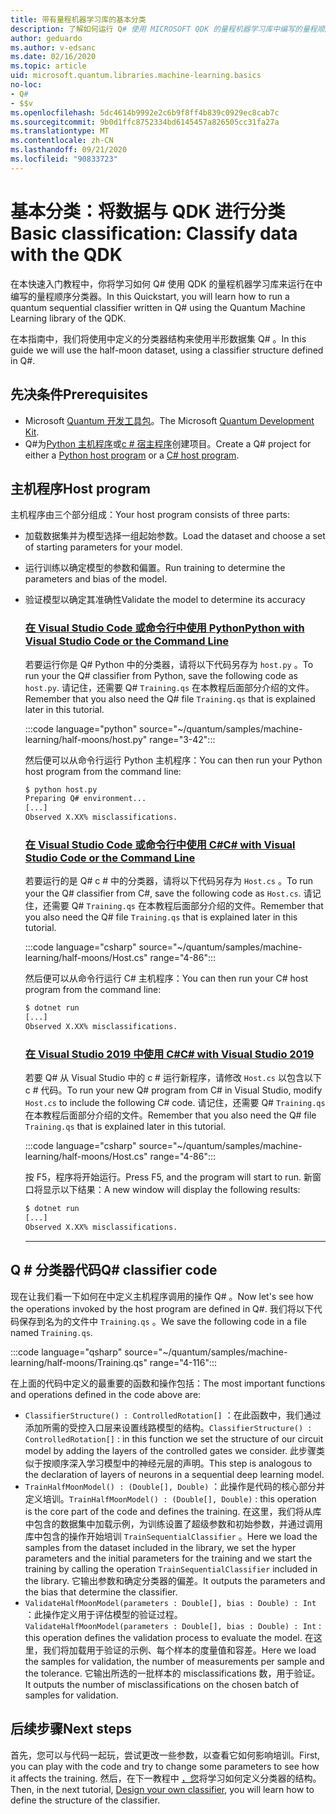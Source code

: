 ```yaml
---
title: 带有量程机器学习库的基本分类
description: 了解如何运行 Q# 使用 MICROSOFT QDK 的量程机器学习库中编写的量程顺序分类器。
author: geduardo
ms.author: v-edsanc
ms.date: 02/16/2020
ms.topic: article
uid: microsoft.quantum.libraries.machine-learning.basics
no-loc:
- Q#
- $$v
ms.openlocfilehash: 5dc4614b9992e2c6b9f8ff4b839c0929ec8cab7c
ms.sourcegitcommit: 9b0d1ffc8752334bd6145457a826505cc31fa27a
ms.translationtype: MT
ms.contentlocale: zh-CN
ms.lasthandoff: 09/21/2020
ms.locfileid: "90833723"
---
```

# <a name="basic-classification-classify-data-with-the-qdk"></a><span data-ttu-id="6b97a-103">基本分类：将数据与 QDK 进行分类</span><span class="sxs-lookup"><span data-stu-id="6b97a-103">Basic classification: Classify data with the QDK</span></span>

<span data-ttu-id="6b97a-104">在本快速入门教程中，你将学习如何 Q# 使用 QDK 的量程机器学习库来运行在中编写的量程顺序分类器。</span><span class="sxs-lookup"><span data-stu-id="6b97a-104">In this Quickstart, you will learn how to run a quantum sequential classifier written in Q# using the Quantum Machine Learning library of the QDK.</span></span> 

<span data-ttu-id="6b97a-105">在本指南中，我们将使用中定义的分类器结构来使用半形数据集 Q# 。</span><span class="sxs-lookup"><span data-stu-id="6b97a-105">In this guide we will use the half-moon dataset, using a classifier structure defined in Q#.</span></span>

## <a name="prerequisites"></a><span data-ttu-id="6b97a-106">先决条件</span><span class="sxs-lookup"><span data-stu-id="6b97a-106">Prerequisites</span></span>

- <span data-ttu-id="6b97a-107">Microsoft [Quantum 开发工具包](xref:microsoft.quantum.install)。</span><span class="sxs-lookup"><span data-stu-id="6b97a-107">The Microsoft [Quantum Development Kit](xref:microsoft.quantum.install).</span></span>
- <span data-ttu-id="6b97a-108">Q#为[Python 主机程序](xref:microsoft.quantum.install.python)或[c # 宿主程序](xref:microsoft.quantum.install.cs)创建项目。</span><span class="sxs-lookup"><span data-stu-id="6b97a-108">Create a Q# project for either a [Python host program](xref:microsoft.quantum.install.python) or a [C# host program](xref:microsoft.quantum.install.cs).</span></span>

## <a name="host-program"></a><span data-ttu-id="6b97a-109">主机程序</span><span class="sxs-lookup"><span data-stu-id="6b97a-109">Host program</span></span>

<span data-ttu-id="6b97a-110">主机程序由三个部分组成：</span><span class="sxs-lookup"><span data-stu-id="6b97a-110">Your host program consists of three parts:</span></span>

- <span data-ttu-id="6b97a-111">加载数据集并为模型选择一组起始参数。</span><span class="sxs-lookup"><span data-stu-id="6b97a-111">Load the dataset and choose a set of starting parameters for your model.</span></span>
- <span data-ttu-id="6b97a-112">运行训练以确定模型的参数和偏置。</span><span class="sxs-lookup"><span data-stu-id="6b97a-112">Run training to determine the parameters and bias of the model.</span></span>
- <span data-ttu-id="6b97a-113">验证模型以确定其准确性</span><span class="sxs-lookup"><span data-stu-id="6b97a-113">Validate the model to determine its accuracy</span></span>

    ### <a name="python-with-visual-studio-code-or-the-command-line"></a>[<span data-ttu-id="6b97a-114">在 Visual Studio Code 或命令行中使用 Python</span><span class="sxs-lookup"><span data-stu-id="6b97a-114">Python with Visual Studio Code or the Command Line</span></span>](#tab/tabid-python)

    <span data-ttu-id="6b97a-115">若要运行你是 Q# Python 中的分类器，请将以下代码另存为 `host.py` 。</span><span class="sxs-lookup"><span data-stu-id="6b97a-115">To run your the Q# classifier from Python, save the following code as `host.py`.</span></span> <span data-ttu-id="6b97a-116">请记住，还需要 Q# `Training.qs` 在本教程后面部分介绍的文件。</span><span class="sxs-lookup"><span data-stu-id="6b97a-116">Remember that you also need the Q# file `Training.qs` that is explained later in this tutorial.</span></span>

    :::code language="python" source="~/quantum/samples/machine-learning/half-moons/host.py" range="3-42":::

    <span data-ttu-id="6b97a-117">然后便可以从命令行运行 Python 主机程序：</span><span class="sxs-lookup"><span data-stu-id="6b97a-117">You can then run your Python host program from the command line:</span></span>

    ```bash
    $ python host.py
    Preparing Q# environment...
    [...]
    Observed X.XX% misclassifications.
    ```

    ### <a name="c-with-visual-studio-code-or-the-command-line"></a>[<span data-ttu-id="6b97a-118">在 Visual Studio Code 或命令行中使用 C#</span><span class="sxs-lookup"><span data-stu-id="6b97a-118">C# with Visual Studio Code or the Command Line</span></span>](#tab/tabid-csharp)

    <span data-ttu-id="6b97a-119">若要运行的是 Q# c # 中的分类器，请将以下代码另存为 `Host.cs` 。</span><span class="sxs-lookup"><span data-stu-id="6b97a-119">To run your the Q# classifier from C#, save the following code as `Host.cs`.</span></span> <span data-ttu-id="6b97a-120">请记住，还需要 Q# `Training.qs` 在本教程后面部分介绍的文件。</span><span class="sxs-lookup"><span data-stu-id="6b97a-120">Remember that you also need the Q# file `Training.qs` that is explained later in this tutorial.</span></span>

    :::code language="csharp" source="~/quantum/samples/machine-learning/half-moons/Host.cs" range="4-86":::

    <span data-ttu-id="6b97a-121">然后便可以从命令行运行 C# 主机程序：</span><span class="sxs-lookup"><span data-stu-id="6b97a-121">You can then run your C# host program from the command line:</span></span>

    ```bash
    $ dotnet run
    [...]
    Observed X.XX% misclassifications.
    ```

    ### <a name="c-with-visual-studio-2019"></a>[<span data-ttu-id="6b97a-122">在 Visual Studio 2019 中使用 C#</span><span class="sxs-lookup"><span data-stu-id="6b97a-122">C# with Visual Studio 2019</span></span>](#tab/tabid-vs2019)

    <span data-ttu-id="6b97a-123">若要 Q# 从 Visual Studio 中的 c # 运行新程序，请修改 `Host.cs` 以包含以下 c # 代码。</span><span class="sxs-lookup"><span data-stu-id="6b97a-123">To run your new Q# program from C# in Visual Studio, modify `Host.cs` to include the following C# code.</span></span> <span data-ttu-id="6b97a-124">请记住，还需要 Q# `Training.qs` 在本教程后面部分介绍的文件。</span><span class="sxs-lookup"><span data-stu-id="6b97a-124">Remember that you also need the Q# file `Training.qs` that is explained later in this tutorial.</span></span>

    :::code language="csharp" source="~/quantum/samples/machine-learning/half-moons/Host.cs" range="4-86":::

    <span data-ttu-id="6b97a-125">按 F5，程序将开始运行。</span><span class="sxs-lookup"><span data-stu-id="6b97a-125">Press F5, and the program will start to run.</span></span> <span data-ttu-id="6b97a-126">新窗口将显示以下结果：</span><span class="sxs-lookup"><span data-stu-id="6b97a-126">A new window will display the following results:</span></span> 

    ```bash
    $ dotnet run
    [...]
    Observed X.XX% misclassifications.
    ```
    ***

## <a name="q-classifier-code"></a><span data-ttu-id="6b97a-127">Q \# 分类器代码</span><span class="sxs-lookup"><span data-stu-id="6b97a-127">Q\# classifier code</span></span>

<span data-ttu-id="6b97a-128">现在让我们看一下如何在中定义主机程序调用的操作 Q# 。</span><span class="sxs-lookup"><span data-stu-id="6b97a-128">Now let's see how the operations invoked by the host program are defined in Q#.</span></span>
<span data-ttu-id="6b97a-129">我们将以下代码保存到名为的文件中 `Training.qs` 。</span><span class="sxs-lookup"><span data-stu-id="6b97a-129">We save the following code in a file named `Training.qs`.</span></span>

:::code language="qsharp" source="~/quantum/samples/machine-learning/half-moons/Training.qs" range="4-116":::

<span data-ttu-id="6b97a-130">在上面的代码中定义的最重要的函数和操作包括：</span><span class="sxs-lookup"><span data-stu-id="6b97a-130">The most important functions and operations defined in the code above are:</span></span>

- <span data-ttu-id="6b97a-131">`ClassifierStructure() : ControlledRotation[]` ：在此函数中，我们通过添加所需的受控入口层来设置线路模型的结构。</span><span class="sxs-lookup"><span data-stu-id="6b97a-131">`ClassifierStructure() : ControlledRotation[]` : in this function we set the structure of our circuit model by adding the layers of the controlled gates we consider.</span></span> <span data-ttu-id="6b97a-132">此步骤类似于按顺序深入学习模型中的神经元层的声明。</span><span class="sxs-lookup"><span data-stu-id="6b97a-132">This step is analogous to the declaration of layers of neurons in a sequential deep learning model.</span></span>
- <span data-ttu-id="6b97a-133">`TrainHalfMoonModel() : (Double[], Double)` ：此操作是代码的核心部分并定义培训。</span><span class="sxs-lookup"><span data-stu-id="6b97a-133">`TrainHalfMoonModel() : (Double[], Double)` : this operation is the core part of the code and defines the training.</span></span> <span data-ttu-id="6b97a-134">在这里，我们将从库中包含的数据集中加载示例，为训练设置了超级参数和初始参数，并通过调用库中包含的操作开始培训 `TrainSequentialClassifier` 。</span><span class="sxs-lookup"><span data-stu-id="6b97a-134">Here we load the samples from the dataset included in the library, we set the hyper parameters and the initial parameters for the training and we start the training by calling the operation `TrainSequentialClassifier` included in the library.</span></span> <span data-ttu-id="6b97a-135">它输出参数和确定分类器的偏差。</span><span class="sxs-lookup"><span data-stu-id="6b97a-135">It outputs the parameters and the bias that determine the classifier.</span></span>
- <span data-ttu-id="6b97a-136">`ValidateHalfMoonModel(parameters : Double[], bias : Double) : Int` ：此操作定义用于评估模型的验证过程。</span><span class="sxs-lookup"><span data-stu-id="6b97a-136">`ValidateHalfMoonModel(parameters : Double[], bias : Double) : Int` : this operation defines the validation process to evaluate the model.</span></span> <span data-ttu-id="6b97a-137">在这里，我们将加载用于验证的示例、每个样本的度量值和容差。</span><span class="sxs-lookup"><span data-stu-id="6b97a-137">Here we load the samples for validation, the number of measurements per sample and the tolerance.</span></span> <span data-ttu-id="6b97a-138">它输出所选的一批样本的 misclassifications 数，用于验证。</span><span class="sxs-lookup"><span data-stu-id="6b97a-138">It outputs the number of misclassifications on the chosen batch of samples for validation.</span></span>

## <a name="next-steps"></a><span data-ttu-id="6b97a-139">后续步骤</span><span class="sxs-lookup"><span data-stu-id="6b97a-139">Next steps</span></span>

<span data-ttu-id="6b97a-140">首先，您可以与代码一起玩，尝试更改一些参数，以查看它如何影响培训。</span><span class="sxs-lookup"><span data-stu-id="6b97a-140">First, you can play with the code and try to change some parameters to see how it affects the training.</span></span> <span data-ttu-id="6b97a-141">然后，在下一教程中 [，您](xref:microsoft.quantum.libraries.machine-learning.design)将学习如何定义分类器的结构。</span><span class="sxs-lookup"><span data-stu-id="6b97a-141">Then, in the next tutorial, [Design your own classifier](xref:microsoft.quantum.libraries.machine-learning.design),  you will learn how to define the structure of the classifier.</span></span>
